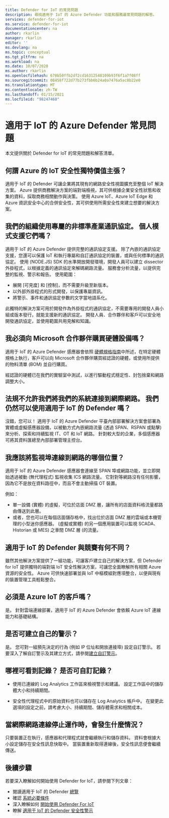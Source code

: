 ```yaml
---
title: Defender for IoT 的常見問題
description: 尋找適用于 IoT 的 Azure Defender 功能和服務最常見問題的解答。
services: defender-for-iot
ms.service: defender-for-iot
documentationcenter: na
author: rkarlin
manager: rkarlin
editor: ''
ms.devlang: na
ms.topic: conceptual
ms.tgt_pltfrm: na
ms.workload: na
ms.date: 10/07/2020
ms.author: rkarlin
ms.openlocfilehash: 678b50ffb2df2cd16312548109b93f6f1a7f08ff
ms.sourcegitcommit: 08458f722d77b273fbb6b24a0a7476a5ac8b22e0
ms.translationtype: MT
ms.contentlocale: zh-TW
ms.lasthandoff: 01/15/2021
ms.locfileid: "98247460"
---
```

# <a name="azure-defender-for-iot-frequently-asked-questions"></a>適用于 IoT 的 Azure Defender 常見問題

本文提供關於 Defender for IoT 的常見問題和解答清單。

## <a name="what-is-azures-unique-value-proposition-for-iot-security"></a>何謂 Azure 的 IoT 安全性獨特價值主張？

適用于 IoT 的 Defender 可讓企業將其現有的網路安全性視圖擴充至整個 IoT 解決方案。 Azure 提供商務解決方案的端對端檢視，其可供根據企業安全性狀態和收集的資料，採取商務相關動作與決策。 使用 Azure IoT、Azure IoT Edge 和 Azure 資訊安全中心的合併安全性，其可供使用所需安全性來建立想要的解決方案。

## <a name="our-organization-uses-proprietary-non-standard-industrial-protocols-are-they-supported"></a>我們的組織使用專屬的非標準產業通訊協定。 個人模式支援它們嗎？ 

適用于 IoT 的 Azure Defender 提供完整的通訊協定支援。 除了內嵌的通訊協定支援，您還可以保護 IoT 和執行專屬和自訂通訊協定的裝置，或與任何標準的通訊協定。 使用 (NODE.JS) SDK 的水準開放開發環境，開發人員可以建立 dissector 外掛程式，以根據定義的通訊協定來解碼網路流量。 服務會分析流量，以提供完整的監視、警示和報告。 使用範圍：
- 展開 [可見度] 和 [控制]，而不需要升級至新版本。
- 以外部外掛程式的形式開發，以保護專屬資訊。 
- 將警示、事件和通訊協定參數的文字當地語系化。

此獨特的解決方案可用於開發作為外掛程式的通訊協定，不需要專用的開發人員小組或版本發行，就能支援新的通訊協定。 開發人員、合作夥伴和客戶可以安全地開發通訊協定，並使用範圍共用見解和知識。 

## <a name="do-i-have-to-purchase-hardware-appliances-from-microsoft-partners"></a>我必須向 Microsoft 合作夥伴購買硬體設備嗎？
適用于 IoT 的 Azure Defender 感應器會依照 [硬體規格指南](./how-to-identify-required-appliances.md)中所述，在特定硬體規格上執行，客戶可以向 Microsoft 合作夥伴購買經認證的硬體，或使用所提供的物料清單 (BOM) 並自行購買。 

經認證的硬體已在我們的實驗室中測試，以進行驅動程式穩定性、封包捨棄和網路調整大小。


## <a name="regulation-does-not-allow-us-to-connect-our-system-to-the-internet-can-we-still-utilize-defender-for-iot"></a>法規不允許我們將我們的系統連接到網際網路。 我們仍然可以使用適用于 IoT 的 Defender 嗎？

沒錯，您可以！ 適用于 IoT 的 Azure Defender 平臺內部部署解決方案會部署為實體或虛擬感應器設備，以被動方式內嵌網路流量 (透過 SPAN、RSPAN 或點擊) 來分析、探索和持續監視 IT、OT 和 IoT 網路。 針對較大型的企業，多個感應器可將其資料匯總至內部部署管理主控台。

## <a name="where-in-the-network-should-i-connect-monitoring-ports"></a>我應該將監視埠連線到網路的哪個位置？

適用于 IoT 的 Azure Defender 感應器會連線至 SPAN 埠或網路功能，並立即開始透過被動 (無代理程式) 監視收集 ICS 網路流量。 它對對等網路沒有任何影響，因為它不是放在資料路徑中，而且不會主動掃描 OT 裝置。

例如：
- 單一設備 (實體) 的虛擬，可位於店面 DMZ 層，讓所有的店面資料格流量都路由傳送到此層。
- 或者，您也可以在每個店面儲存格中，找出位於店面 DMZ 層的雲端或本機管理的小型迷你感應器。  (虛擬或實體) 的另一個應用裝置可以監視 SCADA、Historian 或 MES) 之車間 DMZ 層 (的流量。

## <a name="how-does-defender-for-iot-compare-to-the-competition"></a>適用于 IoT 的 Defender 與競賽有何不同？

雖然其他解決方案提供了一組功能，可讓客戶建立自己的解決方案，但 Defender for IoT 提供獨特的端對端 IoT 安全性解決方案，可讓您全面瞭解所有相關 Azure 資源的安全性。 Azure 可供快速部署並與 IoT 中樞模組對應項整合，以便與現有的裝置管理工具輕鬆整合。


## <a name="do-i-have-to-be-an-azure-iot-customer"></a>必須是 Azure IoT 的客戶嗎？

是。 針對雲端連線部署，適用于 IoT 的 Azure Defender 會依賴 Azure IoT 連線能力和基礎結構。
## <a name="can-i-create-my-own-alerts"></a>是否可建立自己的警示？

是。 您可對一組預先決定的行為 (例如 IP 位址和開放連接埠) 設定自訂警示。 若要深入了解自訂警示及其建立方式，請參閱[建立自訂警示](quickstart-create-custom-alerts.md)。

## <a name="where-can-i-see-logs-can-i-customize-logs"></a>哪裡可看到記錄？ 是否可自訂記錄？

- 使用已連線的 Log Analytics 工作區來檢視警示和建議。 設定工作區中的儲存體大小和持續期間。

- 安全性代理程式中的原始資料也可以儲存在 Log Analytics 帳戶中。 在變更此選項的設定之前，請考慮大小、持續期間、儲存體需求和相關成本。



## <a name="what-happens-when-the-internet-connection-stops-working"></a>當網際網路連線停止運作時，會發生什麼情況？

只要裝置正在執行，感應器和代理程式就會繼續執行和儲存資料。 資料會根據大小設定儲存在安全性訊息快取中。 當裝置重新取得連線後，安全性訊息便會繼續傳送。

## <a name="next-steps"></a>後續步驟

若要深入瞭解如何開始使用 Defender for IoT，請參閱下列文章：

- 閱讀適用于 IoT 的 Defender [總覽](overview.md)
- 確認 [系統必要條件](quickstart-system-prerequisites.md)
- 深入瞭解如何 [開始使用 Defender For IoT](getting-started.md)
- 瞭解 [適用于 IoT 的 Defender 安全性警示](concept-security-alerts.md)